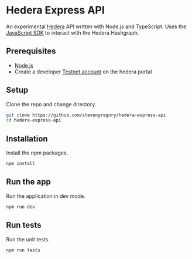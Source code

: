 # Hedera Express API

An experimental [Hedera](https://hedera.com/) API written with Node.js and TypeScript. Uses the [JavaScript SDK](https://github.com/hashgraph/hedera-sdk-js) to interact with the Hedera Hashgraph.

## Prerequisites

- [Node.js](https://nodejs.org/)
- Create a developer [Testnet account](https://portal.hedera.com/register) on the hedera portal

## Setup

Clone the repo and change directory.

```bash
git clone https://github.com/stevengregory/hedera-express-api
cd hedera-express-api
```

## Installation

Install the npm packages.

```bash
npm install
```

## Run the app

Run the application in dev mode.

```bash
npm run dev
```

## Run tests

Run the unit tests.

```bash
npm run tests
```
